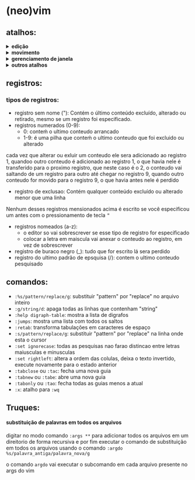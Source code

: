 # (neo)vim

## atalhos:
<details>
  <summary><b>edição</b></summary>
  <UL>
  <LI> <kbd>>></kbd> ou <kbd><<</kbd> no modo normal: altera recuo da linha </LI>
  <LI> <kbd>A</kbd> no modo normal: atalho para <kbd>$</kbd><kbd>a</kbd> </LI>
  <LI> <kbd>C</kbd>,<kbd>S</kbd> ou <kbd>c</kbd><kbd>c</kbd> no modo normal: exclue o conteudo da linha atual e entra no modo normal </LI>
  <LI> <kbd>I</kbd> no modo normal: atalho para <kbd>^</kbd><kbd>i</kbd> </LI>
  <LI> <kbd>O</kbd> no modo normal: insere uma linha acima, move o cursos para nova linha e entra no modo insert </LI>
  <LI> <kbd>R</kbd> no modo normal: entra no modo replace </LI>
  <LI> <kbd>V</kbd> no modo normal: modo visual de linha </LI>
  <LI> <kbd>a</kbd> no modo normal: entrar no modo insert do lado direito do caractere </LI>
  <LI> <kbd>c</kbd><kbd>i</kbd><kbd>"</kbd> no modo normal: na linha onde está o cursor, apaga o conteudo que estiver entre aspas duplas, coloca o curso entre as aspas e entre no modo insert onde está o cursor </LI>
  <LI> <kbd>ctrl</kbd><kbd>a</kbd> no modo normal: incrementa um numero onde o cursor esta localizado </LI>
  <LI> <kbd>ctrl</kbd><kbd>x</kbd> no modo normal: decrementa um numero onde o cursor esta localizado </LI>
  <LI> <kbd>ctrol</kbd><kbd>R</kbd><code>reg</code> no modo insert: permite adicionar ao buffer o conteudo do registro especificado em <code>reg</code> </LI>
  <LI> <kbd>ctrol</kbd><kbd>d</kbd> no modo insert: recue a indentação da linha atual no modo insert </LI>
  <LI> <kbd>ctrol</kbd><kbd>o</kbd> no modo insert: alterna para o modo normal e apos alguma ação, automaticamente volta para o modo insert </LI>
  <LI> <kbd>ctrol</kbd><kbd>r</kbd> no modo normal: refaz as mudanças desfeitas pelo comando <kbd>u</kbd> </LI>
  <LI> <kbd>ctrol</kbd><kbd>t</kbd> no modo insert: aumente a indentação da linha atual no modo insert </LI>
  <LI> <kbd>ctrol</kbd><kbd>u</kbd> no modo insert: exclui tudo que estiver antes do cursor no modo insert </LI>
  <LI> <kbd>g</kbd><kbd>U</kbd><kbd>U</kbd> no modo normal: mudar todas as palavras da linha para maiusculas </LI>
  <LI> <kbd>g</kbd><kbd>U</kbd><kbd>i</kbd><kbd>w</kbd> no modo normal: mudar letras das palavras para maiusculas </LI>
  <LI> <kbd>g</kbd><kbd>g</kbd><kbd>=</kbd><kbd>G</kbd> no modo normal: corrigir indentação do codigo inteiro </LI>
  <LI> <kbd>g</kbd><kbd>u</kbd><kbd>i</kbd><kbd>w</kbd> no modo normal: mudar letras das palavras para minusculas </LI>
  <LI> <kbd>g</kbd><kbd>u</kbd><kbd>u</kbd> no modo normal: mudar todas as palavras da linha para minusculas </LI>
  <LI> <kbd>o</kbd> no modo normal: insere uma linha abaixo, move o cursos para nova linha e entra no modo insert </LI>
  <LI> <kbd>s</kbd> no modo normal: apaga o caractere sobre o cursor e entra no modo insert </LI>
  <LI> <kbd>u</kbd> no modo normal: desfaz as mudanças </LI>
  </UL>
</details>

<details>
  <summary><b>movimento</b></summary>
  <UL>
  <LI> <kbd>$</kbd> no modo normal: ir para a ultima coluna da linha </LI>
  <LI> <kbd>0</kbd> ou <kbd>|</kbd> no modo normal: ir para a primeira coluna da linha </LI>
  <LI> <kbd>H</kbd> no modo normal: mover cursor para o topo da janela </LI>
  <LI> <kbd>L</kbd> no modo normal: mover cursor para a parte inferior da janela </LI>
  <LI> <kbd>M</kbd> no modo normal: mover cursor para o centro da janela </LI>
  <LI> <kbd>^</kbd> no modo normal: ir para o primeiro caractere da linha </LI>
  <LI> <kbd>b</kbd> no modo normal: saltar retrocedendo palavras </LI>
  <LI> <kbd>ctrol</kbd><kbd>i</kbd> no modo normal: saltar para a proxima posicao do cursor </LI>
  <LI> <kbd>ctrol</kbd><kbd>o</kbd> no modo normal: saltar para a posicao anterior do cursor </LI>
  <LI> <kbd>e</kbd> no modo normal: saltar retrocedendo palavras mantendo o cursor no ultimo caractere </LI>
  <LI> <kbd>f</kbd>{caractere} no modo normal: saltar para a proxima ocorrencia do caractere e deixar o cursor sobre o caractere encontado </LI>
  <LI> <kbd>F</kbd>{caractere} no modo normal: faz a mesma coisa do atalho <kbd>f</kbd> porém de forma reversa </LI>
  <LI> <kbd>g_</kbd> no modo normal: ir para o ultimo caractere da linha </LI>
  <LI> <kbd>t</kbd>{caractere} no modo normal: saltar para a proxima ocorrencia do caractere e deixar o cursor no lado esquerdo do caractere encontado </LI>
  <LI> <kbd>T</kbd>{caractere} no modo normal: faz a mesma coisa do atalho <kbd>T</kbd> porém de forma reversa</LI>
  <LI> <kbd>w</kbd> no modo normal: saltar palavras </LI>
  <LI> <kbd>z</kbd><kbd>b</kbd> no modo normal: mover linha para a parte inferior da janela </LI>
  <LI> <kbd>z</kbd><kbd>t</kbd> no modo normal: mover linha para o topo da janela </LI>
  <LI> <kbd>z</kbd><kbd>z</kbd> no modo normal: mover linha para o centro da janela </LI>
  <LI> <kbd>ctrol</kbd><kbd>x</kbd><kbd>ctrol</kbd><kbd>y</kbd> no modo insert: mover a tela para cima sem sair do modo insert </LI>
  <LI> <kbd>ctrol</kbd><kbd>x</kbd><kbd>ctrol</kbd><kbd>e</kbd> no modo insert: mover a tela para baixo sem sair do modo insert </LI>
  </UL>
</details>

<details>
  <summary><b>gerenciamento de janela</b></summary>
  <UL>
  <LI> <kbd>ctrol</kbd><kbd>w</kbd> <kbd>+</kbd> no modo normal: almenta a altura da janela </LI>
  <LI> <kbd>ctrol</kbd><kbd>w</kbd> <kbd>-</kbd> no modo normal: diminue a altura da janela </LI>
  <LI> <kbd>ctrol</kbd><kbd>w</kbd> <kbd><</kbd> no modo normal: diminue a largura da janela </LI>
  <LI> <kbd>ctrol</kbd><kbd>w</kbd> <kbd>=</kbd> no modo normal: corrige o tamanho de todas as janelas </LI>
  <LI> <kbd>ctrol</kbd><kbd>w</kbd> <kbd>></kbd> no modo normal: aumenta a largura da janela </LI>
  <LI> <kbd>ctrol</kbd><kbd>w</kbd> <kbd>r</kbd> no modo normal: troca a posição das janelas </LI>
  <LI> <kbd>ctrol</kbd><kbd>w</kbd>+<kbd>c</kbd> no modo normal: fecha uma janela </LI>
  <LI> <kbd>ctrol</kbd><kbd>w</kbd>+{<kbd>H</kbd>,<kbd>J</kbd>,<kbd>K</kbd>,<kbd>L</kbd>} no modo normal: move a janela em destaque para um dos cantos da tela </LI>
  <LI> <kbd>g</kbd><kbd>T</kbd> no modo normal: alterna para a guia anterior </LI>
  <LI> <kbd>g</kbd><kbd>t</kbd> no modo normal: alterna para a proxima guia </LI>
  </UL>
</details>

<details>
  <summary><b>outros atalhos</b></summary>
  <UL>
  <LI> <kbd>"</kbd><kbd>a</kbd> no modo normal: digitar <kbd>"</kbd> representa uma entrada de registro e a letra seria o slot do registro, pode outra letra alem de <kbd>a</kbd>, apos isso basta digitar algum comando de corte </LI>
  <LI> <kbd>Z</kbd><kbd>Z</kbd> no modo normal: salva e sai, atalho para <code>:wq</code> </LI>
  <LI> <kbd>Z</kbd><kbd>Q</kbd> no modo normal: sai sem salvar alterações, atalho para <code>:q!</code> </LI>
  <LI> <kbd>&#42;</kbd> no modo normal: pesquisa a palavra que esta sob o cursor </LI>
  <LI> <kbd>c</kbd><kbd>g</kbd><kbd>n</kbd> no modo normal: ao buscar uma palavra no vim usando o comando <code>/palavra</code>, digitar a combinação de comandos vai deletar a palavra, voce digita algo e muda para o modo normal, em seguida "atualiza" as outras ocorrencias da palavra apertando <kbd>.</kbd> </LI>
  <LI> <kbd>ctrol</kbd><kbd>v</kbd> no modo normal: entra no modo visual com seleção em modo bloco </LI>
  <LI> <kbd>g</kbd><kbd>&#42;</kbd> no modo normal: pesquisa a palavra que esta sob o cursor com combinacao parcial </LI>
  <LI> <kbd>z</kbd><kbd>M</kbd> no modo normal: fecha todas as dobras </LI>
  <LI> <kbd>z</kbd><kbd>R</kbd> no modo normal: abre todas as dobras </LI>
  <LI> <kbd>z</kbd><kbd>c</kbd> no modo normal: fecha uma dobra </LI>
  <LI> <kbd>z</kbd><kbd>f</kbd>{movimento} no modo normal: permite criar uma dobra a partir de um movimento </LI>
  <LI> <kbd>z</kbd><kbd>o</kbd> no modo normal: abre uma dobra </LI>
  <LI> <kbd>esc</kbd> ou <kbd>ctrol</kbd><kbd>c</kbd> ou <kbd>ctrol</kbd><kbd>[</kbd> em qualquer outro modo: ir para o modo normal </LI>
  </UL>
</details>

## registros:
### tipos de registros:
* registro sem nome ("): Contém o último conteúdo excluído, alterado ou retirado, mesmo se um registro foi especificado.
* registros numerados (0-9):
    * 0: conteḿ o ultimo conteudo arrancado
    * 1-9: é uma pilha que conteḿ o ultimo conteudo que foi excluido ou alterado

cada vez que alterar ou exluir um conteudo ele sera adicionado ao registro 1, quandoo outro conteudo
é adicionado ao registro 1, o que havia nele é transferido para o proximo registro, que neste caso é
o 2, o conteudo vai saltando de um registro para outro até chegar no registro 9, quando outro conteudo
for movido para o registro 9, o que havia antes nele é perdido

* registro de exclusao: Contém qualquer conteúdo excluído ou alterado menor que uma linha

Nenhum desses registros mensionados acima é escrito se você especificou um antes com o pressionamento de tecla <kbd>"</kbd>

* registros nomeados (a-z):
    * o editor so vai sobrescrever se esse tipo de registro for especificado
    * colocar a letra em maiscula vai anexar o conteudo ao registro, em vez de sobrescrever
* registro de buraco negro (\_): tudo que for escrito lá sera perdido
* registro do ultimo padrão de epsquisa (/): contem o ultimo conteudo pesquisado

## comandos:
* `:%s/pattern/replace/g`: substituir "pattern" por "replace" no arquivo inteiro
* `:g/string/d`: apaga todas as linhas que contenham "string"
* `:help digraph-table`: mostra a lista de digrafos
* `:jumps`: mostra uma lista com todos os saltos
* `:retab`: transforma tabulações em caracteres de espaço
* `:s/pattern/replace/g`: substituir "pattern" por "replace" na linha onde esta o cursor
* `:set ignorecase`: todas as pesquisas nao farao distincao entre letras maiusculas e minusculas
* `:set rightleft`: altera a ordem das colulas, deixa o texto invertido, execute novamente para o estado anterior
* `:tabclose` ou `:tac`: fecha uma nova guia
* `:tabnew` ou `:tabe`: abre uma nova guia
* `:tabonly` ou `:tao`: fecha todas as guias menos a atual
* `:x`: atalho para `:wq`

## Truques:
#### substituição de palavras em todos os arquivos
digitar no modo comando `:args **` para adicionar todos os arquivos em um direitorio de forma
recursiva e por fim executar o comando de substituição em todos os arquivos usando o comando
`:argdo %s/palavra_antiga/palavra_nova/g`

o comando `argdo` vai executar o subcomando em cada arquivo presente no args do vim
